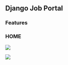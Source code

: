 ## Django Job Portal

### Features

### HOME
![](.screenshots/home.png)

![](.screenshots/home_lower_part.png)